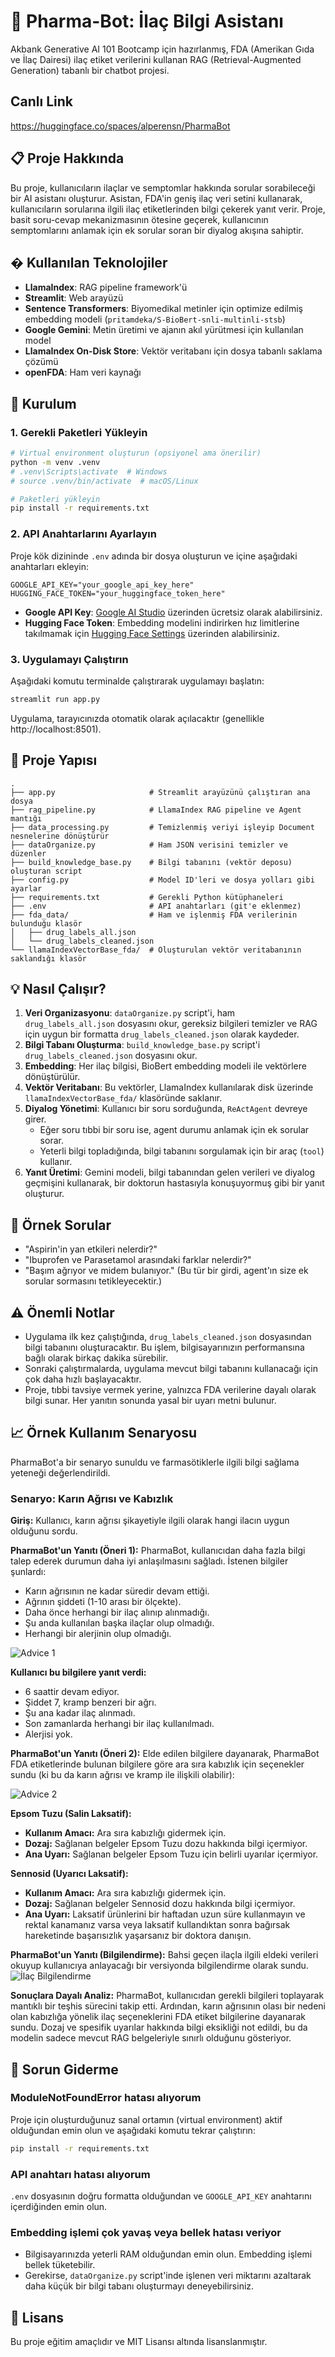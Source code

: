 # 💊 Pharma-Bot: İlaç Bilgi Asistanı

Akbank Generative AI 101 Bootcamp için hazırlanmış, FDA (Amerikan Gıda ve İlaç Dairesi) ilaç etiket verilerini kullanan RAG (Retrieval-Augmented Generation) tabanlı bir chatbot projesi.

## Canlı Link

https://huggingface.co/spaces/alperensn/PharmaBot

## 📋 Proje Hakkında

Bu proje, kullanıcıların ilaçlar ve semptomlar hakkında sorular sorabileceği bir AI asistanı oluşturur. Asistan, FDA'in geniş ilaç veri setini kullanarak, kullanıcıların sorularına ilgili ilaç etiketlerinden bilgi çekerek yanıt verir. Proje, basit soru-cevap mekanizmasının ötesine geçerek, kullanıcının semptomlarını anlamak için ek sorular soran bir diyalog akışına sahiptir.

## �️ Kullanılan Teknolojiler

- **LlamaIndex**: RAG pipeline framework'ü
- **Streamlit**: Web arayüzü
- **Sentence Transformers**: Biyomedikal metinler için optimize edilmiş embedding modeli (`pritamdeka/S-BioBert-snli-multinli-stsb`)
- **Google Gemini**: Metin üretimi ve ajanın akıl yürütmesi için kullanılan model
- **LlamaIndex On-Disk Store**: Vektör veritabanı için dosya tabanlı saklama çözümü
- **openFDA**: Ham veri kaynağı

## 🚀 Kurulum

### 1. Gerekli Paketleri Yükleyin

```bash
# Virtual environment oluşturun (opsiyonel ama önerilir)
python -m venv .venv
# .venv\Scripts\activate  # Windows
# source .venv/bin/activate  # macOS/Linux

# Paketleri yükleyin
pip install -r requirements.txt
```

### 2. API Anahtarlarını Ayarlayın

Proje kök dizininde `.env` adında bir dosya oluşturun ve içine aşağıdaki anahtarları ekleyin:

```
GOOGLE_API_KEY="your_google_api_key_here"
HUGGING_FACE_TOKEN="your_huggingface_token_here"
```

- **Google API Key**: [Google AI Studio](https://makersuite.google.com/app/apikey) üzerinden ücretsiz olarak alabilirsiniz.
- **Hugging Face Token**: Embedding modelini indirirken hız limitlerine takılmamak için [Hugging Face Settings](https://huggingface.co/settings/tokens) üzerinden alabilirsiniz.

### 3. Uygulamayı Çalıştırın

Aşağıdaki komutu terminalde çalıştırarak uygulamayı başlatın:

```bash
streamlit run app.py
```

Uygulama, tarayıcınızda otomatik olarak açılacaktır (genellikle http://localhost:8501).

## 📁 Proje Yapısı

```
.
├── app.py                     # Streamlit arayüzünü çalıştıran ana dosya
├── rag_pipeline.py            # LlamaIndex RAG pipeline ve Agent mantığı
├── data_processing.py         # Temizlenmiş veriyi işleyip Document nesnelerine dönüştürür
├── dataOrganize.py            # Ham JSON verisini temizler ve düzenler
├── build_knowledge_base.py    # Bilgi tabanını (vektör deposu) oluşturan script
├── config.py                  # Model ID'leri ve dosya yolları gibi ayarlar
├── requirements.txt           # Gerekli Python kütüphaneleri
├── .env                       # API anahtarları (git'e eklenmez)
├── fda_data/                  # Ham ve işlenmiş FDA verilerinin bulunduğu klasör
│   ├── drug_labels_all.json
│   └── drug_labels_cleaned.json
└── llamaIndexVectorBase_fda/  # Oluşturulan vektör veritabanının saklandığı klasör
```

## 💡 Nasıl Çalışır?

1.  **Veri Organizasyonu**: `dataOrganize.py` script'i, ham `drug_labels_all.json` dosyasını okur, gereksiz bilgileri temizler ve RAG için uygun bir formatta `drug_labels_cleaned.json` olarak kaydeder.
2.  **Bilgi Tabanı Oluşturma**: `build_knowledge_base.py` script'i `drug_labels_cleaned.json` dosyasını okur.
3.  **Embedding**: Her ilaç bilgisi, BioBert embedding modeli ile vektörlere dönüştürülür.
4.  **Vektör Veritabanı**: Bu vektörler, LlamaIndex kullanılarak disk üzerinde `llamaIndexVectorBase_fda/` klasöründe saklanır.
5.  **Diyalog Yönetimi**: Kullanıcı bir soru sorduğunda, `ReActAgent` devreye girer.
    - Eğer soru tıbbi bir soru ise, agent durumu anlamak için ek sorular sorar.
    - Yeterli bilgi topladığında, bilgi tabanını sorgulamak için bir araç (`tool`) kullanır.
6.  **Yanıt Üretimi**: Gemini modeli, bilgi tabanından gelen verileri ve diyalog geçmişini kullanarak, bir doktorun hastasıyla konuşuyormuş gibi bir yanıt oluşturur.

## 🎯 Örnek Sorular

- "Aspirin'in yan etkileri nelerdir?"
- "Ibuprofen ve Parasetamol arasındaki farklar nelerdir?"
- "Başım ağrıyor ve midem bulanıyor." (Bu tür bir girdi, agent'ın size ek sorular sormasını tetikleyecektir.)

## ⚠️ Önemli Notlar

- Uygulama ilk kez çalıştığında, `drug_labels_cleaned.json` dosyasından bilgi tabanını oluşturacaktır. Bu işlem, bilgisayarınızın performansına bağlı olarak birkaç dakika sürebilir.
- Sonraki çalıştırmalarda, uygulama mevcut bilgi tabanını kullanacağı için çok daha hızlı başlayacaktır.
- Proje, tıbbi tavsiye vermek yerine, yalnızca FDA verilerine dayalı olarak bilgi sunar. Her yanıtın sonunda yasal bir uyarı metni bulunur.

## 📈 Örnek Kullanım Senaryosu

PharmaBot'a bir senaryo sunuldu ve farmasötiklerle ilgili bilgi sağlama yeteneği değerlendirildi.

### Senaryo: Karın Ağrısı ve Kabızlık
**Giriş:** Kullanıcı, karın ağrısı şikayetiyle ilgili olarak hangi ilacın uygun olduğunu sordu.

**PharmaBot'un Yanıtı (Öneri 1):** PharmaBot, kullanıcıdan daha fazla bilgi talep ederek durumun daha iyi anlaşılmasını sağladı. İstenen bilgiler şunlardı:
- Karın ağrısının ne kadar süredir devam ettiği.
- Ağrının şiddeti (1-10 arası bir ölçekte).
- Daha önce herhangi bir ilaç alınıp alınmadığı.
- Şu anda kullanılan başka ilaçlar olup olmadığı.
- Herhangi bir alerjinin olup olmadığı.

![Advice 1](assets/advice1.jpg)

**Kullanıcı bu bilgilere yanıt verdi:**
- 6 saattir devam ediyor.
- Şiddet 7, kramp benzeri bir ağrı.
- Şu ana kadar ilaç alınmadı.
- Son zamanlarda herhangi bir ilaç kullanılmadı.
- Alerjisi yok.

**PharmaBot'un Yanıtı (Öneri 2):** Elde edilen bilgilere dayanarak, PharmaBot FDA etiketlerinde bulunan bilgilere göre ara sıra kabızlık için seçenekler sundu (ki bu da karın ağrısı ve kramp ile ilişkili olabilir):

![Advice 2](assets/advice2.jpg)

**Epsom Tuzu (Salin Laksatif):**
- **Kullanım Amacı:** Ara sıra kabızlığı gidermek için.
- **Dozaj:** Sağlanan belgeler Epsom Tuzu dozu hakkında bilgi içermiyor.
- **Ana Uyarı:** Sağlanan belgeler Epsom Tuzu için belirli uyarılar içermiyor.

**Sennosid (Uyarıcı Laksatif):**
- **Kullanım Amacı:** Ara sıra kabızlığı gidermek için.
- **Dozaj:** Sağlanan belgeler Sennosid dozu hakkında bilgi içermiyor.
- **Ana Uyarı:** Laksatif ürünlerini bir haftadan uzun süre kullanmayın ve rektal kanamanız varsa veya laksatif kullandıktan sonra bağırsak hareketinde başarısızlık yaşarsanız bir doktora danışın.

**PharmaBot'un Yanıtı (Bilgilendirme):** Bahsi geçen ilaçla ilgili eldeki verileri okuyup kullanıcıya anlayacağı bir versiyonda bilgilendirme olarak sundu.
![İlaç Bilgilendirme](assets/ilacBilgilendirme.jpg)

**Sonuçlara Dayalı Analiz:** PharmaBot, kullanıcıdan gerekli bilgileri toplayarak mantıklı bir teşhis sürecini takip etti. Ardından, karın ağrısının olası bir nedeni olan kabızlığa yönelik ilaç seçeneklerini FDA etiket bilgilerine dayanarak sundu. Dozaj ve spesifik uyarılar hakkında bilgi eksikliği not edildi, bu da modelin sadece mevcut RAG belgeleriyle sınırlı olduğunu gösteriyor.

## 🐛 Sorun Giderme

### ModuleNotFoundError hatası alıyorum
Proje için oluşturduğunuz sanal ortamın (virtual environment) aktif olduğundan emin olun ve aşağıdaki komutu tekrar çalıştırın:
```bash
pip install -r requirements.txt
```

### API anahtarı hatası alıyorum
`.env` dosyasının doğru formatta olduğundan ve `GOOGLE_API_KEY` anahtarını içerdiğinden emin olun.

### Embedding işlemi çok yavaş veya bellek hatası veriyor
- Bilgisayarınızda yeterli RAM olduğundan emin olun. Embedding işlemi bellek tüketebilir.
- Gerekirse, `dataOrganize.py` script'inde işlenen veri miktarını azaltarak daha küçük bir bilgi tabanı oluşturmayı deneyebilirsiniz.

## 📝 Lisans
Bu proje eğitim amaçlıdır ve MIT Lisansı altında lisanslanmıştır.

